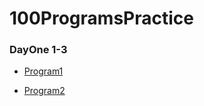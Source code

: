 # 100ProgramsPractice

### DayOne 1-3

* [Program1](https://github.com/imhimansu28/100ProgramsPractice/blob/master/Day1/program1.py)

* [Program2](https://github.com/imhimansu28/100ProgramsPractice/blob/master/Day1/program2.py)



